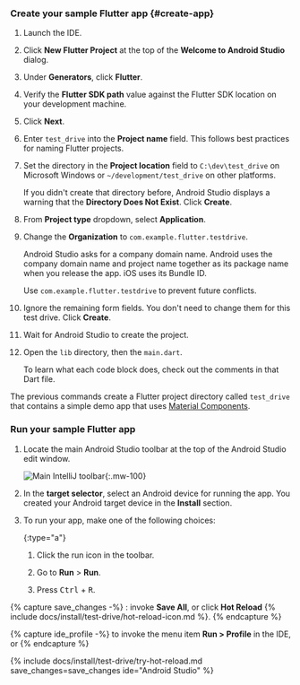 <div class="tab-pane" id="androidstudio" role="tabpanel" aria-labelledby="androidstudio-tab">

### Create your sample Flutter app {#create-app}

1. Launch the IDE.

1. Click **New Flutter Project** at the top of the
   **Welcome to Android Studio** dialog.

1. Under **Generators**, click **Flutter**.

1. Verify the **Flutter SDK path** value against the Flutter SDK location
   on your development machine.

1. Click **Next**.

1. Enter `test_drive` into the **Project name** field.
   This follows best practices for naming Flutter projects.

1. Set the directory in the **Project location** field to
   `C:\dev\test_drive` on Microsoft Windows or
   `~/development/test_drive` on other platforms.

   If you didn't create that directory before, Android Studio displays
   a warning that the **Directory Does Not Exist**. Click **Create**.

1. From **Project type** dropdown, select **Application**.

1. Change the **Organization** to `com.example.flutter.testdrive`.

   Android Studio asks for a company domain name.
   Android uses the company domain name and project name together as its
   package name when you release the app. iOS uses its Bundle ID.

   Use `com.example.flutter.testdrive` to prevent future conflicts.

1. Ignore the remaining form fields. You don't need to change them for
   this test drive. Click **Create**.

1. Wait for Android Studio to create the project.

1. Open the `lib` directory, then the `main.dart`.

   To learn what each code block does, check out the comments in that Dart file.

The previous commands create a Flutter project directory
called `test_drive` that contains a simple demo app that
uses [Material Components][].

### Run your sample Flutter app

1. Locate the main Android Studio toolbar at the top of the
   Android Studio edit window.

   ![Main IntelliJ toolbar][]{:.mw-100}

1. In the **target selector**, select an Android device for running the app.
   You created your Android target device in the **Install** section.

1. To run your app, make one of the following choices:

   {:type="a"}
   1. Click the run icon in the toolbar.

   1. Go to **Run** <span aria-label="and then">></span> **Run**.

   1. Press <kbd>Ctrl</kbd> + <kbd>R</kbd>.

{% capture save_changes -%}
  : invoke **Save All**, or click **Hot Reload**
  {% include docs/install/test-drive/hot-reload-icon.md %}.
{% endcapture %}

{% capture ide_profile -%}
  to invoke the menu item **Run > Profile** in the IDE, or
{% endcapture %}

{% include docs/install/test-drive/try-hot-reload.md save_changes=save_changes ide="Android Studio" %}

[Main IntelliJ toolbar]: /assets/images/docs/tools/android-studio/main-toolbar.png
[Material Components]: {{site.material}}/components

</div>
